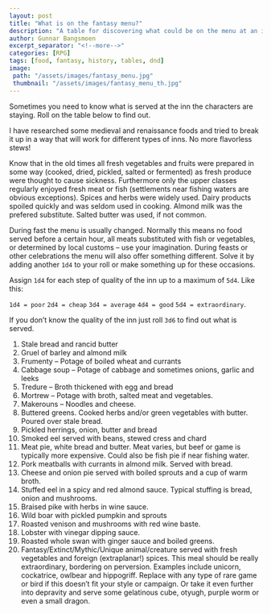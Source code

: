 ```yaml
---
layout: post
title: "What is on the fantasy menu?"
description: "A table for discovering what could be on the menu at an inn fantasy rpg style."
author: Gunnar Bangsmoen
excerpt_separator: "<!--more-->"
categories: [RPG]
tags: [food, fantasy, history, tables, dnd]
image:
 path: "/assets/images/fantasy_menu.jpg"
 thumbnail: "/assets/images/fantasy_menu_th.jpg"
---
```


Sometimes you need to know what is served at the inn the characters are staying. Roll on the table below to find out.

I have researched some medieval and renaissance foods and tried to break it up in a way that will work for different types of inns. No more flavorless stews!

<!--more-->

Know that in the old times all fresh vegetables and fruits were prepared in some way (cooked, dried, pickled, salted or fermented) as fresh produce were thought to cause sickness. Furthermore only the upper classes regularly enjoyed fresh meat or fish (settlements near fishing waters are obvious exceptions). Spices and herbs were widely used. Dairy products spoiled quickly and was seldom used in cooking. Almond milk was the prefered substitute. Salted butter was used, if not common.

During fast the menu is usually changed. Normally this means no food served before a certain hour, all meats substituted with fish or vegetables, or determined by local customs – use your imagination. During feasts or other celebrations the menu will also offer something different. Solve it by adding another `1d4` to your roll or make something up for these occasions.

Assign `1d4` for each step of quality of the inn up to a maximum of `5d4`. Like this:

`1d4 = poor` `2d4 = cheap` `3d4 = average` `4d4 = good` `5d4 = extraordinary`.

If you don’t know the quality of the inn just roll `3d6` to find out what is served.

1. Stale bread and rancid butter
2. Gruel of barley and almond milk
3. Frumenty – Potage of boiled wheat and currants
4. Cabbage soup – Potage of cabbage and sometimes onions, garlic and leeks
5. Tredure – Broth thickened with egg and bread
6. Mortrew – Potage with broth, salted meat and vegetables.
7. Makerouns – Noodles and cheese.
8. Buttered greens. Cooked herbs and/or green vegetables with butter. Poured over stale bread.
9. Pickled herrings, onion, butter and bread
10. Smoked eel served with beans, stewed cress and chard
11. Meat pie, white bread and butter. Meat varies, but beef or game is typically more expensive. Could also be fish pie if near fishing water.
12. Pork meatballs with currants in almond milk. Served with bread.
13. Cheese and onion pie served with boiled sprouts and a cup of warm broth.
14. Stuffed eel in a spicy and red almond sauce. Typical stuffing is bread, onion and mushrooms.
15. Braised pike with herbs in wine sauce.
16. Wild boar with pickled pumpkin and sprouts
17. Roasted venison and mushrooms with red wine baste.
18. Lobster with vinegar dipping sauce.
19. Roasted whole swan with ginger sauce and boiled greens.
20. Fantasy/Extinct/Mythic/Unique animal/creature served with fresh vegetables and foreign (extraplanar!) spices. This meal should be really extraordinary, bordering on perversion. Examples include unicorn, cockatrice, owlbear and hippogriff. Replace with any type of rare game or bird if this doesn’t fit your style or campaign. Or take it even further into depravity and serve some gelatinous cube, otyugh, purple worm or even a small dragon.